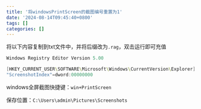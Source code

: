 ```yaml
---
title: '将windowsPrintScreen的截图编号重置为1'
date: '2024-08-14T09:45:40+0800'
tags: []
categories: []
---
```



将以下内容复制到txt文件中，并将后缀改为`.rag`，双击运行即可充值

```powershell
Windows Registry Editor Version 5.00

[HKEY_CURRENT_USER\SOFTWARE\Microsoft\Windows\CurrentVersion\Explorer]
"ScreenshotIndex"=dword:00000000
```

windows全屏截图快捷键：`win+PrintScreen`

保存位置：`C:\Users\admin\Pictures\Screenshots`